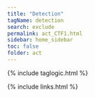 ```yaml
---
title: "Detection"
tagName: detection
search: exclude
permalink: act_CTF1.html
sidebar: home_sidebar
toc: false
folder: act
---
```



{% include taglogic.html %}

{% include links.html %}

